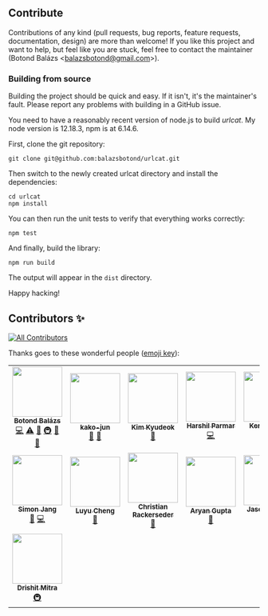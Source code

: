 ## Contribute

Contributions of any kind (pull requests, bug reports, feature requests, documentation, design) are more than welcome! If you like this project and want to help, but feel like you are stuck, feel free to contact the maintainer (Botond Balázs &lt;balazsbotond@gmail.com&gt;).

### Building from source

Building the project should be quick and easy. If it isn't, it's the maintainer's fault. Please report any problems with building in a GitHub issue.

You need to have a reasonably recent version of node.js to build *urlcat*. My node version is 12.18.3, npm is at 6.14.6.

First, clone the git repository:

```
git clone git@github.com:balazsbotond/urlcat.git
```

Then switch to the newly created urlcat directory and install the dependencies:

```
cd urlcat
npm install
```

You can then run the unit tests to verify that everything works correctly:

```
npm test
```

And finally, build the library:

```
npm run build
```

The output will appear in the `dist` directory.

Happy hacking!



## Contributors ✨

<!-- ALL-CONTRIBUTORS-BADGE:START - Do not remove or modify this section -->
[![All Contributors](https://img.shields.io/badge/all_contributors-15-orange.svg?style=flat-square)](#contributors-)
<!-- ALL-CONTRIBUTORS-BADGE:END -->

Thanks goes to these wonderful people ([emoji key](https://allcontributors.org/docs/en/emoji-key)):

<!-- ALL-CONTRIBUTORS-LIST:START - Do not remove or modify this section -->
<!-- prettier-ignore-start -->
<!-- markdownlint-disable -->
<table>
  <tr>
    <td align="center"><a href="https://github.com/balazsbotond"><img src="https://avatars2.githubusercontent.com/u/2791280?v=4" width="100px;" alt=""/><br /><sub><b>Botond Balázs</b></sub></a><br /><a href="https://github.com/balazsbotond/urlcat/commits?author=balazsbotond" title="Code">💻</a> <a href="https://github.com/balazsbotond/urlcat/commits?author=balazsbotond" title="Tests">⚠️</a> <a href="https://github.com/balazsbotond/urlcat/commits?author=balazsbotond" title="Documentation">📖</a> <a href="#infra-balazsbotond" title="Infrastructure (Hosting, Build-Tools, etc)">🚇</a> <a href="https://github.com/balazsbotond/urlcat/issues?q=author%3Abalazsbotond" title="Bug reports">🐛</a> <a href="#maintenance-balazsbotond" title="Maintenance">🚧</a></td>
    <td align="center"><a href="https://llll-ll.com"><img src="https://avatars0.githubusercontent.com/u/3541096?v=4" width="100px;" alt=""/><br /><sub><b>kako-jun</b></sub></a><br /><a href="https://github.com/balazsbotond/urlcat/issues?q=author%3Akako-jun" title="Bug reports">🐛</a> <a href="#ideas-kako-jun" title="Ideas, Planning, & Feedback">🤔</a></td>
    <td align="center"><a href="https://github.com/polysiya"><img src="https://avatars1.githubusercontent.com/u/722173?v=4" width="100px;" alt=""/><br /><sub><b>Kim Kyudeok</b></sub></a><br /><a href="#ideas-polysiya" title="Ideas, Planning, & Feedback">🤔</a></td>
    <td align="center"><a href="https://github.com/harshilparmar"><img src="https://avatars3.githubusercontent.com/u/45915468?v=4" width="100px;" alt=""/><br /><sub><b>Harshil Parmar</b></sub></a><br /><a href="https://github.com/balazsbotond/urlcat/commits?author=harshilparmar" title="Code">💻</a></td>
    <td align="center"><a href="https://knpw.rs"><img src="https://avatars0.githubusercontent.com/u/174864?v=4" width="100px;" alt=""/><br /><sub><b>Ken Powers</b></sub></a><br /><a href="#platform-knpwrs" title="Packaging/porting to new platform">📦</a> <a href="#userTesting-knpwrs" title="User Testing">📓</a></td>
    <td align="center"><a href="https://github.com/praveen5959"><img src="https://avatars3.githubusercontent.com/u/30530587?v=4" width="100px;" alt=""/><br /><sub><b>Praveen K B</b></sub></a><br /><a href="#ideas-praveen5959" title="Ideas, Planning, & Feedback">🤔</a> <a href="https://github.com/balazsbotond/urlcat/commits?author=praveen5959" title="Documentation">📖</a></td>
    <td align="center"><a href="http://@engrkhizariqbal"><img src="https://avatars0.githubusercontent.com/u/5228711?v=4" width="100px;" alt=""/><br /><sub><b>Khizar Iqbal</b></sub></a><br /><a href="#ideas-EngrKhizarIqbal" title="Ideas, Planning, & Feedback">🤔</a> <a href="#infra-EngrKhizarIqbal" title="Infrastructure (Hosting, Build-Tools, etc)">🚇</a></td>
  </tr>
  <tr>
    <td align="center"><a href="https://github.com/SimonJang"><img src="https://avatars2.githubusercontent.com/u/10977475?v=4" width="100px;" alt=""/><br /><sub><b>Simon Jang</b></sub></a><br /><a href="#ideas-SimonJang" title="Ideas, Planning, & Feedback">🤔</a> <a href="https://github.com/balazsbotond/urlcat/commits?author=SimonJang" title="Code">💻</a></td>
    <td align="center"><a href="https://luyu.blog"><img src="https://avatars0.githubusercontent.com/u/2239547?v=4" width="100px;" alt=""/><br /><sub><b>Luyu Cheng</b></sub></a><br /><a href="https://github.com/balazsbotond/urlcat/commits?author=chengluyu" title="Documentation">📖</a></td>
    <td align="center"><a href="https://www.echooff.dev"><img src="https://avatars0.githubusercontent.com/u/149248?v=4" width="100px;" alt=""/><br /><sub><b>Christian Rackerseder</b></sub></a><br /><a href="https://github.com/balazsbotond/urlcat/commits?author=screendriver" title="Documentation">📖</a></td>
    <td align="center"><a href="https://www.linkedin.com/in/wwaryangupta/"><img src="https://avatars3.githubusercontent.com/u/42470695?v=4" width="100px;" alt=""/><br /><sub><b>Aryan Gupta</b></sub></a><br /><a href="https://github.com/balazsbotond/urlcat/commits?author=withoutwaxaryan" title="Documentation">📖</a></td>
    <td align="center"><a href="http://www.jasonkohles.com"><img src="https://avatars3.githubusercontent.com/u/46860?v=4" width="100px;" alt=""/><br /><sub><b>Jason Kohles</b></sub></a><br /><a href="https://github.com/balazsbotond/urlcat/issues?q=author%3Ajasonk" title="Bug reports">🐛</a> <a href="https://github.com/balazsbotond/urlcat/commits?author=jasonk" title="Code">💻</a></td>
    <td align="center"><a href="https://www.linkedin.com/in/tiago-santos-da-silva-328a63ba/"><img src="https://avatars2.githubusercontent.com/u/10531605?v=4" width="100px;" alt=""/><br /><sub><b>Tiago Santos Da Silva</b></sub></a><br /><a href="https://github.com/balazsbotond/urlcat/commits?author=tiago154" title="Code">💻</a></td>
    <td align="center"><a href="https://tom.carrio.me"><img src="https://avatars0.githubusercontent.com/u/8659099?v=4" width="100px;" alt=""/><br /><sub><b>Tom</b></sub></a><br /><a href="https://github.com/balazsbotond/urlcat/commits?author=tcarrio" title="Code">💻</a> <a href="#infra-tcarrio" title="Infrastructure (Hosting, Build-Tools, etc)">🚇</a></td>
  </tr>
  <tr>
    <td align="center"><a href="https://github.com/drishit96"><img src="https://avatars1.githubusercontent.com/u/13049630?v=4" width="100px;" alt=""/><br /><sub><b>Drishit Mitra</b></sub></a><br /><a href="#infra-drishit96" title="Infrastructure (Hosting, Build-Tools, etc)">🚇</a></td>
  </tr>
</table>

<!-- markdownlint-enable -->
<!-- prettier-ignore-end -->
<!-- ALL-CONTRIBUTORS-LIST:END -->
